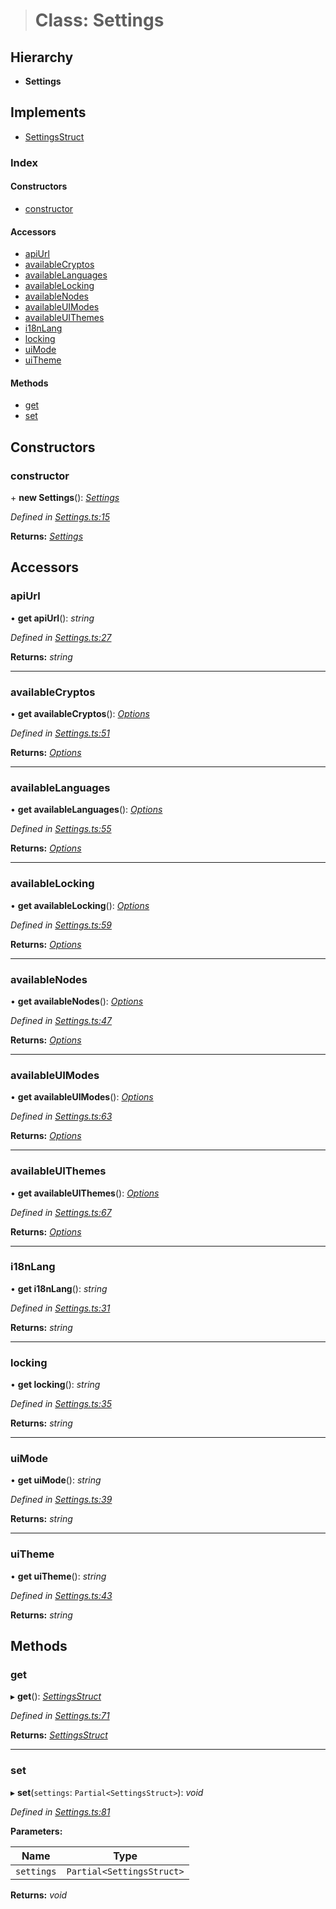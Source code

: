 > # Class: Settings

## Hierarchy

* **Settings**

## Implements

* [SettingsStruct](../interfaces/_types_.settingsstruct.md)

### Index

#### Constructors

* [constructor](_settings_.settings.md#constructor)

#### Accessors

* [apiUrl](_settings_.settings.md#apiurl)
* [availableCryptos](_settings_.settings.md#availablecryptos)
* [availableLanguages](_settings_.settings.md#availablelanguages)
* [availableLocking](_settings_.settings.md#availablelocking)
* [availableNodes](_settings_.settings.md#availablenodes)
* [availableUIModes](_settings_.settings.md#availableuimodes)
* [availableUIThemes](_settings_.settings.md#availableuithemes)
* [i18nLang](_settings_.settings.md#i18nlang)
* [locking](_settings_.settings.md#locking)
* [uiMode](_settings_.settings.md#uimode)
* [uiTheme](_settings_.settings.md#uitheme)

#### Methods

* [get](_settings_.settings.md#get)
* [set](_settings_.settings.md#set)

## Constructors

###  constructor

\+ **new Settings**(): *[Settings](_settings_.settings.md)*

*Defined in [Settings.ts:15](https://github.com/polkadot-js/ui/blob/5da5645/packages/ui-settings/src/Settings.ts#L15)*

**Returns:** *[Settings](_settings_.settings.md)*

## Accessors

###  apiUrl

• **get apiUrl**(): *string*

*Defined in [Settings.ts:27](https://github.com/polkadot-js/ui/blob/5da5645/packages/ui-settings/src/Settings.ts#L27)*

**Returns:** *string*

___

###  availableCryptos

• **get availableCryptos**(): *[Options](../modules/_types_.md#options)*

*Defined in [Settings.ts:51](https://github.com/polkadot-js/ui/blob/5da5645/packages/ui-settings/src/Settings.ts#L51)*

**Returns:** *[Options](../modules/_types_.md#options)*

___

###  availableLanguages

• **get availableLanguages**(): *[Options](../modules/_types_.md#options)*

*Defined in [Settings.ts:55](https://github.com/polkadot-js/ui/blob/5da5645/packages/ui-settings/src/Settings.ts#L55)*

**Returns:** *[Options](../modules/_types_.md#options)*

___

###  availableLocking

• **get availableLocking**(): *[Options](../modules/_types_.md#options)*

*Defined in [Settings.ts:59](https://github.com/polkadot-js/ui/blob/5da5645/packages/ui-settings/src/Settings.ts#L59)*

**Returns:** *[Options](../modules/_types_.md#options)*

___

###  availableNodes

• **get availableNodes**(): *[Options](../modules/_types_.md#options)*

*Defined in [Settings.ts:47](https://github.com/polkadot-js/ui/blob/5da5645/packages/ui-settings/src/Settings.ts#L47)*

**Returns:** *[Options](../modules/_types_.md#options)*

___

###  availableUIModes

• **get availableUIModes**(): *[Options](../modules/_types_.md#options)*

*Defined in [Settings.ts:63](https://github.com/polkadot-js/ui/blob/5da5645/packages/ui-settings/src/Settings.ts#L63)*

**Returns:** *[Options](../modules/_types_.md#options)*

___

###  availableUIThemes

• **get availableUIThemes**(): *[Options](../modules/_types_.md#options)*

*Defined in [Settings.ts:67](https://github.com/polkadot-js/ui/blob/5da5645/packages/ui-settings/src/Settings.ts#L67)*

**Returns:** *[Options](../modules/_types_.md#options)*

___

###  i18nLang

• **get i18nLang**(): *string*

*Defined in [Settings.ts:31](https://github.com/polkadot-js/ui/blob/5da5645/packages/ui-settings/src/Settings.ts#L31)*

**Returns:** *string*

___

###  locking

• **get locking**(): *string*

*Defined in [Settings.ts:35](https://github.com/polkadot-js/ui/blob/5da5645/packages/ui-settings/src/Settings.ts#L35)*

**Returns:** *string*

___

###  uiMode

• **get uiMode**(): *string*

*Defined in [Settings.ts:39](https://github.com/polkadot-js/ui/blob/5da5645/packages/ui-settings/src/Settings.ts#L39)*

**Returns:** *string*

___

###  uiTheme

• **get uiTheme**(): *string*

*Defined in [Settings.ts:43](https://github.com/polkadot-js/ui/blob/5da5645/packages/ui-settings/src/Settings.ts#L43)*

**Returns:** *string*

## Methods

###  get

▸ **get**(): *[SettingsStruct](../interfaces/_types_.settingsstruct.md)*

*Defined in [Settings.ts:71](https://github.com/polkadot-js/ui/blob/5da5645/packages/ui-settings/src/Settings.ts#L71)*

**Returns:** *[SettingsStruct](../interfaces/_types_.settingsstruct.md)*

___

###  set

▸ **set**(`settings`: `Partial<SettingsStruct>`): *void*

*Defined in [Settings.ts:81](https://github.com/polkadot-js/ui/blob/5da5645/packages/ui-settings/src/Settings.ts#L81)*

**Parameters:**

Name | Type |
------ | ------ |
`settings` | `Partial<SettingsStruct>` |

**Returns:** *void*